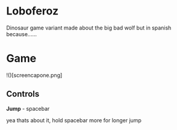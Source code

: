 # Loboferoz
Dinosaur game variant made about the big bad wolf but in spanish because......

# Game
!()[screencapone.png]

## Controls
**Jump** - spacebar

yea thats about it, hold spacebar more for longer jump
